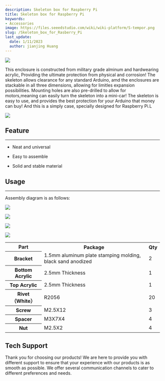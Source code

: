 ```yaml
---
description: Skeleton box for Raspberry Pi
title: Skeleton box for Raspberry Pi
keywords:
- Accessories
image: https://files.seeedstudio.com/wiki/wiki-platform/S-tempor.png
slug: /Skeleton_box_for_Rasberry_Pi
last_update:
  date: 1/11/2023
  author: jianjing Huang
---
```


![](https://files.seeedstudio.com/wiki/Skeleton_box_for_Rasberry_Pi/img/Pi_skeleton_02.jpg)

This enclosure is constructed from military grade alminum and hardwearing acrylic, Providing the ultimate protection from physical and corrosion! The skeleton allows clearance for any standard Arduino, amd the enclosures are stackable in all three dimensions, allowing for limitles expansion possibilities. Mounting holes are also pre-drilled to allow for motors,meaning can easily turn the skeleton into a mini-car! The skeleton is easy to use, and provides the best protection for your Arduino that money can buy! And this is a simply case, specially designed for Raspberry Pi.L

[![](https://files.seeedstudio.com/wiki/Seeed-WiKi/docs/images/300px-Get_One_Now_Banner-ragular.png)](https://www.seeedstudio.com/Skeleton-box-for-Raspberry-Pi-p-1547.html)

## Feature

---

* Neat and universal

* Easy to assemble

* Solid and stable material

## Usage

---
Assembly diagram is as follows:

![](https://files.seeedstudio.com/wiki/Skeleton_box_for_Rasberry_Pi/img/Skeleton_Box1.jpg)

![](https://files.seeedstudio.com/wiki/Skeleton_box_for_Rasberry_Pi/img/Skeleton_Box2.jpg)

![](https://files.seeedstudio.com/wiki/Skeleton_box_for_Rasberry_Pi/img/Skeleton_Box3.jpg)

![](https://files.seeedstudio.com/wiki/Skeleton_box_for_Rasberry_Pi/img/Skeleton_Box4.jpg)

<table cellSpacing={0} width="80%">
  <tbody><tr>
      <th scope="col"> Part
      </th>
      <th scope="col"> Package
      </th>
      <th scope="col"> Qty
      </th></tr>
    <tr>
      <th scope="row"> Bracket
      </th>
      <td> 1.5mm aluminum plate stamping molding, black sand anodized
      </td>
      <td> 2
      </td></tr>
    <tr>
      <th scope="row"> Bottom Acrylic
      </th>
      <td> 2.5mm Thickness
      </td>
      <td> 1
      </td></tr>
    <tr>
      <th scope="row">Top Acrylic
      </th>
      <td> 2.5mm Thickness
      </td>
      <td> 1
      </td></tr>
    <tr>
      <th scope="row">Rivet（White）
      </th>
      <td> R2056
      </td>
      <td> 20
      </td></tr>
    <tr>
      <th scope="row"> Screw
      </th>
      <td> M2.5X12
      </td>
      <td> 3
      </td></tr>
    <tr>
      <th scope="row">Spacer
      </th>
      <td> M3X7X4
      </td>
      <td> 4
      </td></tr>
    <tr>
      <th scope="row"> Nut
      </th>
      <td> M2.5X2
      </td>
      <td> 4
      </td></tr></tbody></table>

## Tech Support

Thank you for choosing our products! We are here to provide you with different support to ensure that your experience with our products is as smooth as possible. We offer several communication channels to cater to different preferences and needs.

<div class="button_tech_support_container">
<a href="https://forum.seeedstudio.com/" class="button_forum"></a> 
<a href="https://www.seeedstudio.com/contacts" class="button_email"></a>
</div>

<div class="button_tech_support_container">
<a href="https://discord.gg/eWkprNDMU7" class="button_discord"></a> 
<a href="https://github.com/Seeed-Studio/wiki-documents/discussions/69" class="button_discussion"></a>
</div>


